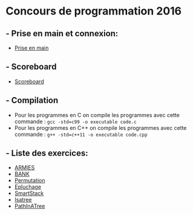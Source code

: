 # Concours de programmation 2016


## - **Prise en main et connexion**:
+ [Prise en main](https://github.com/GRnice/ConcoursJuin/tree/master/PriseEnMain/prise_en_main.md "Prise en main")

## - **Scoreboard**
+ [Scoreboard](http://concours-prog-unice.890m.com/receivers/score.html "sc")

## - **Compilation**

+ Pour les programmes en C on compile les programmes avec cette commande : ```gcc -std=c99 -o executable code.c```
+ Pour les programmes en C++ on compile les programmes avec cette commande : ```g++ -std=c++11 -o executable code.cpp```

## - Liste des exercices:
+ [ARMIES](https://github.com/GRnice/ConcoursJuin/blob/master/problemes/ARMIES/enonce.md "ARMIES")
+ [BANK](https://github.com/GRnice/ConcoursJuin/blob/master/problemes/bank_money/enonce_bank_money.md "BANK")
+ [Permutation](https://github.com/GRnice/ConcoursJuin/blob/master/problemes/permutation/permutation.md "Permutation")
+ [Epluchage](https://github.com/GRnice/ConcoursJuin/blob/master/problemes/epluchage/enonce.md "Epluchage")
+ [SmartStack](https://github.com/GRnice/ConcoursJuin/blob/master/problemes/smartStack/enonce.md "SmartStack")
+ [Isatree](https://github.com/GRnice/ConcoursJuin/blob/master/problemes/isATree/enonce.md "Isatree")
+ [PathInATree](https://github.com/GRnice/ConcoursJuin/blob/master/problemes/pathiatree/enonce.md "Qtree")
